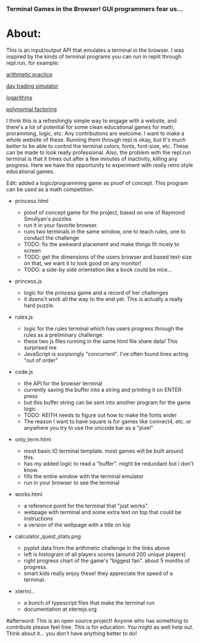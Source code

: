 ### Terminal Games in the Browser! GUI programmers fear us...

# About:
This is an input/output API that emulates a terminal in the browser. I was inspired by the kinds of terminal programs you can run in replit through repl.run, for example:

[arithmetic practice](http://quest.borisvolk.repl.run)

[day trading simulator](http://stocks.borisvolk.repl.run)

[logarithms](http://logquiz.borisvolk.repl.run)

[polynomial factoring](http://factorquiz.borisvolk.repl.run)

I think this is a refreshingly simple way to engage with a website, and there's a lot of potential for some clean educational games for math, proramming, logic, etc. Any contributions are welcome. I want to make a whole website of these. Running them through repl is okay, but It's much better to be able to control the terminal colors, fonts, font-size, etc. These can be made to look really professional. Also, the problem with the repl.run terminal is that it times out after a few minutes of inactivity, killing any progress. Here we have the opportunity to experiment with really retro style educational games. 

Edit: added a logic/programming game as proof of concept. This program can be used as a math competition.

- princess.html
  - proof of concept game for the project, based on one of Raymond Smullyan's puzzles
  - run it in your favorite browser.
  - runs two terminals in the same window, one to teach rules, one to conduct the challenge
  - TODO: fix the awkward placement and make things fit nicely to screen
  - TODO: get the dimensions of the users browser and based text-size on that, we want it to look good on any monitor!
  - TODO: a side-by side orientation like a book could be nice... 

- princess.js
  - logic for the princess game and a record of her challenges
  - it doens't work all the way to the end yet. This is actually a really hard puzzle.

- rules.js
  - logic for the rules terminal which has users progress through the rules as a preliminary challenge.
  - these two js files running in the same html file share data! This surprised me
  - JavaScript is surpisingly "concurrent". I've often found lines acting "out of order"

- code.js
  - the API for the browser terminal
  - currently saving the buffer into a string and printing it on ENTER press
  - but this buffer string can be sent into another program for the game logic
  - TODO: KEITH needs to figure out how to make the fonts wider
  - The reason I want to have square is for games like connect4, etc. or anywhere you try to use the unicode bar as a "pixel"

- only_term.html
  - most basic IO terminal template. most games will be built around this.
  - has my added logic to read a "buffer". might be redundant but i don't know.
  - fills the entire window with the terminal emulator
  - run in your browser to see the terminal

- works.html
  - a reference point for the terminal that "just works".
  - webpage with terminal and some extra text on top that could be instructions
  - a version of the webpage with a title on top

- calculator_quest_stats.png
  - pyplot data from the arithmetic challenge in the links above
  - left is histogram of all players scores (around 200 unique players)
  - right progress chart of the game's "biggest fan". about 5 months of progress.
  - smart kids really enjoy these! they appreciate the speed of a terminal.

- xterm/..
  - a bunch of typescript files that make the terminal run
  - documentation at xtermjs.org



#afterword: 
This is an open source project! Anyone who has something to contribute please feel free. This is for education. You might as well help out. Think about it... you don't have anything better to do!
